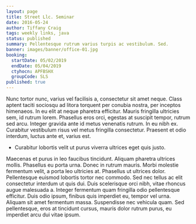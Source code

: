 ```yaml
---
layout: page
title: Street Llc. Seminar
date: 2016-05-24
author: Tiffany Craig
tags: weekly links, java
status: published
summary: Pellentesque rutrum varius turpis ac vestibulum. Sed.
banner: images/banner/office-01.jpg
booking:
  startDate: 05/02/2019
  endDate: 05/04/2019
  ctyhocn: APFBSHX
  groupCode: SLS
published: true
---
```

Nunc tortor nunc, varius vel facilisis a, consectetur sit amet neque. Class aptent taciti sociosqu ad litora torquent per conubia nostra, per inceptos himenaeos. In eu elit at neque pharetra efficitur. Mauris fringilla ultricies sem, id rutrum lorem. Phasellus eros orci, egestas at suscipit tempor, rutrum sed arcu. Integer gravida ante id metus venenatis rutrum. In eu nibh ex. Curabitur vestibulum risus vel metus fringilla consectetur. Praesent et odio interdum, luctus ante et, varius est.

* Curabitur lobortis velit ut purus viverra ultrices eget quis justo.

Maecenas et purus in leo faucibus tincidunt. Aliquam pharetra ultrices mollis. Phasellus eu porta urna. Donec in rutrum mauris. Morbi molestie fermentum velit, a porta leo ultricies at. Phasellus ut ultrices dolor. Pellentesque euismod lobortis tortor nec commodo. Sed nec tellus ac elit consectetur interdum ut quis dui. Duis scelerisque orci nibh, vitae rhoncus augue malesuada a. Integer fermentum quam fringilla odio pellentesque efficitur. Duis odio ipsum, finibus quis imperdiet eu, tempor vel urna. Aliquam sit amet fermentum massa. Suspendisse nec vehicula quam. Sed pellentesque, eros at tincidunt cursus, mauris dolor rutrum purus, eu imperdiet arcu dui vitae ipsum.
